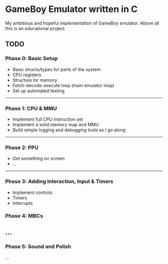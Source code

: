 # GameBoy Emulator written in C
My ambitious and hopeful implementation of GameBoy emulator.
Above all this is an educational project.

## TODO
### Phase 0: Basic Setup
- Basic structs/types for parts of the system
- CPU registers
- Structure for memory
- Fetch-decode-execute loop (main emulator loop)
- Set up automated testing
---
### Phase 1: CPU & MMU
- Implement full CPU instruction set
- Implement a solid memory map and MMU
- Build simple logging and debugging tools as I go along
---
### Phase 2: PPU
- Get something on screen
- ...
---
### Phase 3: Adding Interaction, Input & Timers
- Implement controls
- Timers
- Interrupts
### Phase 4: MBCs
...
---
### Phase 5: Sound and Polish
...

